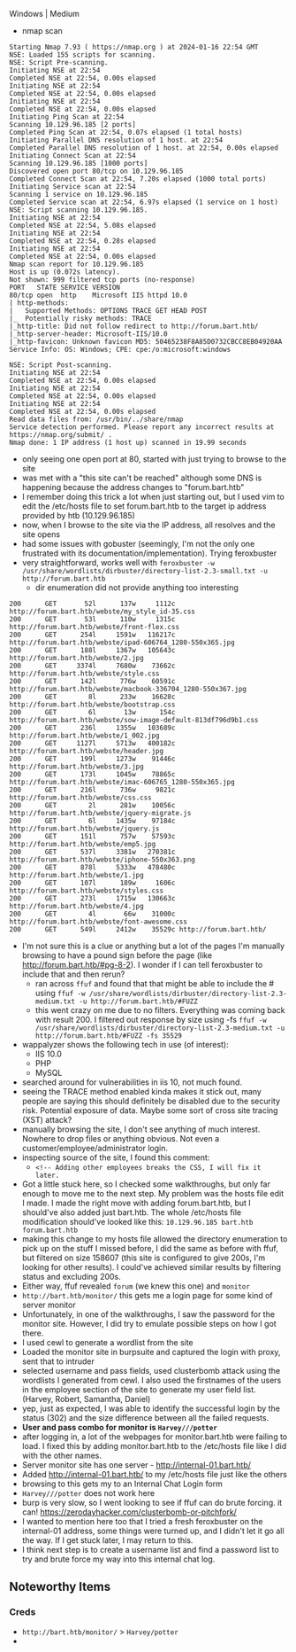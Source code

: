 Windows | Medium

- nmap scan
```nmap_results FOLD
Starting Nmap 7.93 ( https://nmap.org ) at 2024-01-16 22:54 GMT
NSE: Loaded 155 scripts for scanning.
NSE: Script Pre-scanning.
Initiating NSE at 22:54
Completed NSE at 22:54, 0.00s elapsed
Initiating NSE at 22:54
Completed NSE at 22:54, 0.00s elapsed
Initiating NSE at 22:54
Completed NSE at 22:54, 0.00s elapsed
Initiating Ping Scan at 22:54
Scanning 10.129.96.185 [2 ports]
Completed Ping Scan at 22:54, 0.07s elapsed (1 total hosts)
Initiating Parallel DNS resolution of 1 host. at 22:54
Completed Parallel DNS resolution of 1 host. at 22:54, 0.00s elapsed
Initiating Connect Scan at 22:54
Scanning 10.129.96.185 [1000 ports]
Discovered open port 80/tcp on 10.129.96.185
Completed Connect Scan at 22:54, 7.20s elapsed (1000 total ports)
Initiating Service scan at 22:54
Scanning 1 service on 10.129.96.185
Completed Service scan at 22:54, 6.97s elapsed (1 service on 1 host)
NSE: Script scanning 10.129.96.185.
Initiating NSE at 22:54
Completed NSE at 22:54, 5.08s elapsed
Initiating NSE at 22:54
Completed NSE at 22:54, 0.28s elapsed
Initiating NSE at 22:54
Completed NSE at 22:54, 0.00s elapsed
Nmap scan report for 10.129.96.185
Host is up (0.072s latency).
Not shown: 999 filtered tcp ports (no-response)
PORT   STATE SERVICE VERSION
80/tcp open  http    Microsoft IIS httpd 10.0
| http-methods: 
|   Supported Methods: OPTIONS TRACE GET HEAD POST
|_  Potentially risky methods: TRACE
|_http-title: Did not follow redirect to http://forum.bart.htb/
|_http-server-header: Microsoft-IIS/10.0
|_http-favicon: Unknown favicon MD5: 50465238F8A85D0732CBCC8EB04920AA
Service Info: OS: Windows; CPE: cpe:/o:microsoft:windows

NSE: Script Post-scanning.
Initiating NSE at 22:54
Completed NSE at 22:54, 0.00s elapsed
Initiating NSE at 22:54
Completed NSE at 22:54, 0.00s elapsed
Initiating NSE at 22:54
Completed NSE at 22:54, 0.00s elapsed
Read data files from: /usr/bin/../share/nmap
Service detection performed. Please report any incorrect results at https://nmap.org/submit/ .
Nmap done: 1 IP address (1 host up) scanned in 19.99 seconds
```
- only seeing one open port at 80, started with just trying to browse to the site
- was met with a "this site can't be reached" although some DNS is happening because the address changes to "forum.bart.htb"
- I remember doing this trick a lot when just starting out, but I used vim to edit the /etc/hosts file to set forum.bart.htb to the target ip address provided by htb (10.129.96.185)
- now, when I browse to the site via the IP address, all resolves and the site opens
- had some issues with gobuster (seemingly, I'm not the only one frustrated with its documentation/implementation). Trying feroxbuster
- very straightforward, works well with `feroxbuster -w /usr/share/wordlists/dirbuster/directory-list-2.3-small.txt -u http://forum.bart.htb`
	- dir enumeration did not provide anything too interesting
```feroxbuster_results FOLD
200      GET       52l      137w     1112c http://forum.bart.htb/webste/my_style_id-35.css
200      GET       53l      110w     1315c http://forum.bart.htb/webste/front-flex.css
200      GET      254l     1591w   116217c http://forum.bart.htb/webste/ipad-606764_1280-550x365.jpg
200      GET      188l     1367w   105643c http://forum.bart.htb/webste/2.jpg
200      GET     3374l     7680w    73662c http://forum.bart.htb/webste/style.css
200      GET      142l      776w    60591c http://forum.bart.htb/webste/macbook-336704_1280-550x367.jpg
200      GET        8l      233w    16628c http://forum.bart.htb/webste/bootstrap.css
200      GET        6l       13w      154c http://forum.bart.htb/webste/sow-image-default-813df796d9b1.css
200      GET      236l     1355w   103689c http://forum.bart.htb/webste/1_002.jpg
200      GET     1127l     5713w   400182c http://forum.bart.htb/webste/header.jpg
200      GET      199l     1273w    91446c http://forum.bart.htb/webste/3.jpg
200      GET      173l     1045w    78865c http://forum.bart.htb/webste/imac-606765_1280-550x365.jpg
200      GET      216l      736w     9821c http://forum.bart.htb/webste/css.css
200      GET        2l      281w    10056c http://forum.bart.htb/webste/jquery-migrate.js
200      GET        6l     1435w    97184c http://forum.bart.htb/webste/jquery.js
200      GET      151l      757w    57593c http://forum.bart.htb/webste/emp5.jpg
200      GET      537l     3381w   270381c http://forum.bart.htb/webste/iphone-550x363.png
200      GET      878l     5333w   478480c http://forum.bart.htb/webste/1.jpg
200      GET      107l      189w     1606c http://forum.bart.htb/webste/styles.css
200      GET      273l     1715w   130663c http://forum.bart.htb/webste/4.jpg
200      GET        4l       66w    31000c http://forum.bart.htb/webste/font-awesome.css
200      GET      549l     2412w    35529c http://forum.bart.htb/
```
- I'm not sure this is a clue or anything but a lot of the pages I'm manually browsing to have a pound sign before the page (like http://forum.bart.htb/#pg-8-2). I wonder if I can tell feroxbuster to include that and then rerun?
	- ran across `ffuf` and found that that might be able to include the # using `ffuf -w /usr/share/wordlists/dirbuster/directory-list-2.3-medium.txt -u http://forum.bart.htb/#FUZZ`
	- this went crazy on me due to no filters. Everything was coming back with result 200. I filtered out response by size using -fs `ffuf -w /usr/share/wordlists/dirbuster/directory-list-2.3-medium.txt -u http://forum.bart.htb/#FUZZ -fs 35529`
- wappalyzer shows the following tech in use (of interest): 
	- IIS 10.0
	- PHP
	- MySQL
- searched around for vulnerabilities in iis 10, not much found.
- seeing the TRACE method enabled kinda makes it stick out, many people are saying this should definitely be disabled due to the security risk. Potential exposure of data. Maybe some sort of cross site tracing (XST) attack?
- manually browsing the site, I don't see anything of much interest. Nowhere to drop files or anything obvious. Not even a customer/employee/administrator login.
- inspecting source of the site, I found this comment: 
	- `<!-- Adding other employees breaks the CSS, I will fix it later.`
- Got a little stuck here, so I checked some walkthroughs, but only far enough to move me to the next step. My problem was the hosts file edit I made. I made the right move with adding forum.bart.htb, but I should've also added just bart.htb. The whole /etc/hosts file modification should've looked like this: `10.129.96.185 bart.htb forum.bart.htb`
- making this change to my hosts file allowed the directory enumeration to pick up on the stuff I missed before, I did the same as before with ffuf, but filtered on size 158607 (this site is configured to give 200s, I'm looking for other results). I could've achieved similar results by filtering status and excluding 200s. 
- Either way, ffuf revealed `forum` (we knew this one) and `monitor`
- `http://bart.htb/monitor/` this gets me a login page for some kind of server monitor
- Unfortunately, in one of the walkthroughs, I saw the password for the monitor site. However, I did try to emulate possible steps on how I got there. 
- I used cewl to generate a wordlist from the site
- Loaded the monitor site in burpsuite and captured the login with proxy, sent that to intruder
- selected username and pass fields, used clusterbomb attack using the wordlists I generated from cewl. I also used the firstnames of the users in the employee section of the site to generate my user field list. (Harvey, Robert, Samantha, Daniel)
- yep, just as expected, I was able to identify the successful login by the status (302) and the size difference between all the failed requests.
- **User and pass combo for monitor is `Harvey///potter`**
- after logging in, a lot of the webpages for monitor.bart.htb were failing to load. I fixed this by adding monitor.bart.htb to the /etc/hosts file like I did with the other names.
- Server monitor site has one server - http://internal-01.bart.htb/
- Added http://internal-01.bart.htb/ to my /etc/hosts file just like the others
- browsing to this gets my to an Internal Chat Login form
- `Harvey///potter` does not work here
- burp is very slow, so I went looking to see if ffuf can do brute forcing. it can! https://zerodayhacker.com/clusterbomb-or-pitchfork/
- I wanted to mention here too that I tried a fresh feroxbuster on the internal-01 address, some things were turned up, and I didn't let it go all the way. If I get stuck later, I may return to this. 
- I think next step is to create a username list and find a password list to try and brute force my way into this internal chat log. 


## Noteworthy Items
### Creds
- `http://bart.htb/monitor/` > `Harvey/potter`
- 